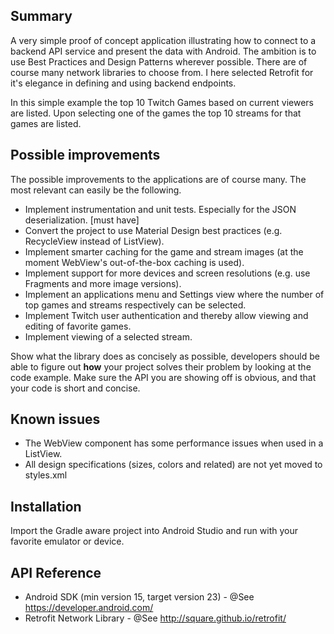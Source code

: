 ## Summary

A very simple proof of concept application illustrating how to connect to a backend API service and present the data with Android.
The ambition is to use Best Practices and Design Patterns wherever possible. There are of course many network libraries to choose from. 
I here selected Retrofit for it's elegance in defining and using backend endpoints.

In this simple example the top 10 Twitch Games based on current viewers are listed. 
Upon selecting one of the games the top 10 streams for that games are listed.

## Possible improvements

The possible improvements to the applications are of course many. The most relevant can easily be the following.

* Implement instrumentation and unit tests. Especially for the JSON deserialization. [must have]
* Convert the project to use Material Design best practices (e.g. RecycleView instead of ListView).
* Implement smarter caching for the game and stream images (at the moment WebView's out-of-the-box caching is used).
* Implement support for more devices and screen resolutions (e.g. use Fragments and more image versions).
* Implement an applications menu and Settings view where the number of top games and streams respectively can be selected.
* Implement Twitch user authentication and thereby allow viewing and editing of favorite games.
* Implement viewing of a selected stream.

Show what the library does as concisely as possible, developers should be able to figure out **how** your project solves their problem by looking at the code example. Make sure the API you are showing off is obvious, and that your code is short and concise.

## Known issues

* The WebView component has some performance issues when used in a ListView.
* All design specifications (sizes, colors and related) are not yet moved to styles.xml

## Installation

Import the Gradle aware project into Android Studio and run with your favorite emulator or device.

## API Reference

* Android SDK (min version 15, target version 23) - @See https://developer.android.com/
* Retrofit Network Library - @See http://square.github.io/retrofit/

